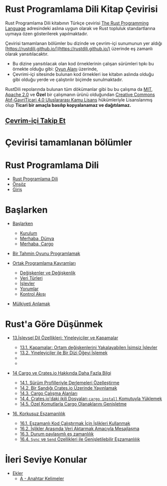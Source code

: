 # Rust Programlama Dili Kitap Çevirisi

Rust Programlama Dili kitabının Türkçe çevirisi [The Rust Programming Language](https://doc.rust-lang.org/book/title-page.html) adresindeki aslına uygun olarak ve Rust topluluk standartlarına uymaya özen gösterilerek yapılmaktadır.

Çevirisi tamamlanan bölümler bu dizinde ve çevrim-içi sunumunun yer aldığı [https://rustdili.github.io/](https://rustdili.github.io/) üzerinde eş zamanlı olarak yansıtılacaktır. 

* Bu dizine yansıtılacak olan kod örneklerinin çalışan sürümleri tıpkı bu örnekte olduğu gibi: [Oyun Alanı](https://play.rust-lang.org/?version=stable&mode=debug&edition=2018&gist=b9feaef7d951bd0c68a15ba3368d3faf) üzerinde, 
* Çevrimi-içi sitesinde bulunan kod örnekleri ise kitabın aslında olduğu gibi olduğu yerde ve çalıştırılır biçimde sunulmaktadır.

RustDili repolarında bulunan tüm dökümanlar gibi bu bu çalışma da [MIT](https://github.com/RustDili/rustdili.github.io/blob/master/LICENSE), [Apache 2.0](https://github.com/RustDili/rustdili.github.io/blob/master/LICENSE) ve **Özel** bir çalışmanın ürünü olduğundan [Creative Commons Atıf-GayriTicari 4.0 Uluslararası Kamu Lisans](https://github.com/RustDili/dokuman/blob/master/ceviriler/LICENSE-CC.md) hükümleriyle Lisanslanmış olup **Ticari bir amaçla basılıp kopyalanamaz ve dağıtılamaz.**


## [Çevrim-içi Takip Et](https://rustdili.github.io/)


# Çevirisi tamamlanan bölümler

# Rust Programlama Dili

* [Rust Programlama Dili](title-page.md)
* [Önsöz](foreword.md)
* [Giriş](ch00-00-introduction.md)

# Başlarken
* [Başlarken](ch01-00-getting-started.md)
    * [Kurulum](ch01-01-installation.md)
    * [Merhaba, Dünya](ch01-02-hello-world.md)
    * [Merhaba, Cargo](ch01-03-hello-cargo.md)

* [Bir Tahmin Oyunu Programlamak](ch02-00-guessing-game-tutorial.md)

* [Ortak Programlama Kavramları](ch03-00-common-programming-concepts.md)
    * [Değişkenler ve Değişkenlik](ch03-01-variables-and-mutability.md)
    * [Veri Türleri](ch03-02-data-types.md)
    * [İşlevler](ch03-03-how-functions-work.md)
    * [Yorumlar](ch03-04-comments.md)
    * [Kontrol Akışı](ch03-05-control-flow.md)

* [Mülkiyeti Anlamak](ch04-00-understanding-ownership.md)

# Rust'a Göre Düşünmek 

* [13.İşlevsel Dil Özellikleri: Yineleyiciler ve Kapamalar](ch13-00-functional-features.md)
  * [13.1. Kapamalar: Ortam değişkenlerini Yakalayabilen İsimsiz İşlevler](ch13-01-closures.md)
  * [13.2. Yineleyiciler ile Bir Dizi Öğeyi İşlemek](ch13-02-iterators.md)
  *
  *

 * [14 Cargo ve Crates.io Hakkında Daha Fazla Bilgi](ch14-00-more-about-cargo.md)
   * [14.1. Sürüm Profilleriyle Derlemeleri Özelleştirme](ch14-01-release-profiles.md)
   * [14.2. Bir Sandığı Crates.io Üzerinde Yayınlamak](ch14-02-publishing-to-crates-io.md)
   * [14.3. Cargo Çalışma Alanları](ch14-03-cargo-workspaces.md)
   * [14.4. Crates.io'daki ikili Dosyaları `cargo install` Komutuyla Yüklemek](ch14-04-installing-binaries.md)
   * [14.5. Özel Komutlarla Cargo Olanaklarını Genişletme](ch14-05-extending-cargo.md)

* [16. Korkusuz Eşzamanlılık](ch16-00-concurrency.md)
  * [16.1. Eşzamanlı Kod Çalıştırmak İçin İşlikleri Kullanmak](ch16-01-threads.md)
  * [16.2. İşlikler Arasında Veri Aktarmak Amacıyla Mesajlaşma](ch16-02-message-passing.md)
  * [16.3. Durum paylaşımlı eş zamanlılık](ch16-03-shared-state.md)
  * [16.4. `Sync` ve `Send` Özellikleri ile Genişletilebilir Eşzamanlılık](ch16-04-extensible-concurrency-sync-and-send.md)
  
# İleri Seviye Konular  
* [Ekler](appendix-00.md)
  * [A - Anahtar Kelimeler](appendix-01-keywords.md)
